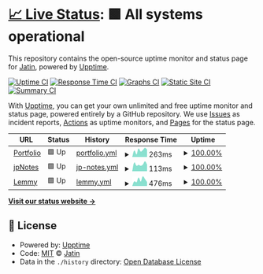 # [📈 Live Status](https://status.jatinp.com): <!--live status--> **🟩 All systems operational**

This repository contains the open-source uptime monitor and status page for [Jatin](jatinp.com), powered by [Upptime](https://github.com/upptime/upptime).

[![Uptime CI](https://github.com/jatin-p/portfolio-uptime/workflows/Uptime%20CI/badge.svg)](https://github.com/jatin-p/portfolio-uptime/actions?query=workflow%3A%22Uptime+CI%22)
[![Response Time CI](https://github.com/jatin-p/portfolio-uptime/workflows/Response%20Time%20CI/badge.svg)](https://github.com/jatin-p/portfolio-uptime/actions?query=workflow%3A%22Response+Time+CI%22)
[![Graphs CI](https://github.com/jatin-p/portfolio-uptime/workflows/Graphs%20CI/badge.svg)](https://github.com/jatin-p/portfolio-uptime/actions?query=workflow%3A%22Graphs+CI%22)
[![Static Site CI](https://github.com/jatin-p/portfolio-uptime/workflows/Static%20Site%20CI/badge.svg)](https://github.com/jatin-p/portfolio-uptime/actions?query=workflow%3A%22Static+Site+CI%22)
[![Summary CI](https://github.com/jatin-p/portfolio-uptime/workflows/Summary%20CI/badge.svg)](https://github.com/jatin-p/portfolio-uptime/actions?query=workflow%3A%22Summary+CI%22)

With [Upptime](https://upptime.js.org), you can get your own unlimited and free uptime monitor and status page, powered entirely by a GitHub repository. We use [Issues](https://github.com/jatin-p/portfolio-uptime/issues) as incident reports, [Actions](https://github.com/jatin-p/portfolio-uptime/actions) as uptime monitors, and [Pages](https://status.jatinp.com) for the status page.

<!--start: status pages-->
<!-- This summary is generated by Upptime (https://github.com/upptime/upptime) -->
<!-- Do not edit this manually, your changes will be overwritten -->
<!-- prettier-ignore -->
| URL | Status | History | Response Time | Uptime |
| --- | ------ | ------- | ------------- | ------ |
| <img alt="" src="https://icons.duckduckgo.com/ip3/www.jatinp.com.ico" height="13"> [Portfolio](https://www.jatinp.com) | 🟩 Up | [portfolio.yml](https://github.com/jatin-p/portfolio-uptime/commits/HEAD/history/portfolio.yml) | <details><summary><img alt="Response time graph" src="./graphs/portfolio/response-time-week.png" height="20"> 263ms</summary><br><a href="https://status.jatinp.com/history/portfolio"><img alt="Response time 197" src="https://img.shields.io/endpoint?url=https%3A%2F%2Fraw.githubusercontent.com%2Fjatin-p%2Fportfolio-uptime%2FHEAD%2Fapi%2Fportfolio%2Fresponse-time.json"></a><br><a href="https://status.jatinp.com/history/portfolio"><img alt="24-hour response time 296" src="https://img.shields.io/endpoint?url=https%3A%2F%2Fraw.githubusercontent.com%2Fjatin-p%2Fportfolio-uptime%2FHEAD%2Fapi%2Fportfolio%2Fresponse-time-day.json"></a><br><a href="https://status.jatinp.com/history/portfolio"><img alt="7-day response time 263" src="https://img.shields.io/endpoint?url=https%3A%2F%2Fraw.githubusercontent.com%2Fjatin-p%2Fportfolio-uptime%2FHEAD%2Fapi%2Fportfolio%2Fresponse-time-week.json"></a><br><a href="https://status.jatinp.com/history/portfolio"><img alt="30-day response time 245" src="https://img.shields.io/endpoint?url=https%3A%2F%2Fraw.githubusercontent.com%2Fjatin-p%2Fportfolio-uptime%2FHEAD%2Fapi%2Fportfolio%2Fresponse-time-month.json"></a><br><a href="https://status.jatinp.com/history/portfolio"><img alt="1-year response time 198" src="https://img.shields.io/endpoint?url=https%3A%2F%2Fraw.githubusercontent.com%2Fjatin-p%2Fportfolio-uptime%2FHEAD%2Fapi%2Fportfolio%2Fresponse-time-year.json"></a></details> | <details><summary><a href="https://status.jatinp.com/history/portfolio">100.00%</a></summary><a href="https://status.jatinp.com/history/portfolio"><img alt="All-time uptime 100.00%" src="https://img.shields.io/endpoint?url=https%3A%2F%2Fraw.githubusercontent.com%2Fjatin-p%2Fportfolio-uptime%2FHEAD%2Fapi%2Fportfolio%2Fuptime.json"></a><br><a href="https://status.jatinp.com/history/portfolio"><img alt="24-hour uptime 100.00%" src="https://img.shields.io/endpoint?url=https%3A%2F%2Fraw.githubusercontent.com%2Fjatin-p%2Fportfolio-uptime%2FHEAD%2Fapi%2Fportfolio%2Fuptime-day.json"></a><br><a href="https://status.jatinp.com/history/portfolio"><img alt="7-day uptime 100.00%" src="https://img.shields.io/endpoint?url=https%3A%2F%2Fraw.githubusercontent.com%2Fjatin-p%2Fportfolio-uptime%2FHEAD%2Fapi%2Fportfolio%2Fuptime-week.json"></a><br><a href="https://status.jatinp.com/history/portfolio"><img alt="30-day uptime 100.00%" src="https://img.shields.io/endpoint?url=https%3A%2F%2Fraw.githubusercontent.com%2Fjatin-p%2Fportfolio-uptime%2FHEAD%2Fapi%2Fportfolio%2Fuptime-month.json"></a><br><a href="https://status.jatinp.com/history/portfolio"><img alt="1-year uptime 100.00%" src="https://img.shields.io/endpoint?url=https%3A%2F%2Fraw.githubusercontent.com%2Fjatin-p%2Fportfolio-uptime%2FHEAD%2Fapi%2Fportfolio%2Fuptime-year.json"></a></details>
| <img alt="" src="https://icons.duckduckgo.com/ip3/jpnotes.jatinp.com.ico" height="13"> [jpNotes](https://jpNotes.jatinp.com) | 🟩 Up | [jp-notes.yml](https://github.com/jatin-p/portfolio-uptime/commits/HEAD/history/jp-notes.yml) | <details><summary><img alt="Response time graph" src="./graphs/jp-notes/response-time-week.png" height="20"> 113ms</summary><br><a href="https://status.jatinp.com/history/jp-notes"><img alt="Response time 119" src="https://img.shields.io/endpoint?url=https%3A%2F%2Fraw.githubusercontent.com%2Fjatin-p%2Fportfolio-uptime%2FHEAD%2Fapi%2Fjp-notes%2Fresponse-time.json"></a><br><a href="https://status.jatinp.com/history/jp-notes"><img alt="24-hour response time 106" src="https://img.shields.io/endpoint?url=https%3A%2F%2Fraw.githubusercontent.com%2Fjatin-p%2Fportfolio-uptime%2FHEAD%2Fapi%2Fjp-notes%2Fresponse-time-day.json"></a><br><a href="https://status.jatinp.com/history/jp-notes"><img alt="7-day response time 113" src="https://img.shields.io/endpoint?url=https%3A%2F%2Fraw.githubusercontent.com%2Fjatin-p%2Fportfolio-uptime%2FHEAD%2Fapi%2Fjp-notes%2Fresponse-time-week.json"></a><br><a href="https://status.jatinp.com/history/jp-notes"><img alt="30-day response time 120" src="https://img.shields.io/endpoint?url=https%3A%2F%2Fraw.githubusercontent.com%2Fjatin-p%2Fportfolio-uptime%2FHEAD%2Fapi%2Fjp-notes%2Fresponse-time-month.json"></a><br><a href="https://status.jatinp.com/history/jp-notes"><img alt="1-year response time 121" src="https://img.shields.io/endpoint?url=https%3A%2F%2Fraw.githubusercontent.com%2Fjatin-p%2Fportfolio-uptime%2FHEAD%2Fapi%2Fjp-notes%2Fresponse-time-year.json"></a></details> | <details><summary><a href="https://status.jatinp.com/history/jp-notes">100.00%</a></summary><a href="https://status.jatinp.com/history/jp-notes"><img alt="All-time uptime 100.00%" src="https://img.shields.io/endpoint?url=https%3A%2F%2Fraw.githubusercontent.com%2Fjatin-p%2Fportfolio-uptime%2FHEAD%2Fapi%2Fjp-notes%2Fuptime.json"></a><br><a href="https://status.jatinp.com/history/jp-notes"><img alt="24-hour uptime 100.00%" src="https://img.shields.io/endpoint?url=https%3A%2F%2Fraw.githubusercontent.com%2Fjatin-p%2Fportfolio-uptime%2FHEAD%2Fapi%2Fjp-notes%2Fuptime-day.json"></a><br><a href="https://status.jatinp.com/history/jp-notes"><img alt="7-day uptime 100.00%" src="https://img.shields.io/endpoint?url=https%3A%2F%2Fraw.githubusercontent.com%2Fjatin-p%2Fportfolio-uptime%2FHEAD%2Fapi%2Fjp-notes%2Fuptime-week.json"></a><br><a href="https://status.jatinp.com/history/jp-notes"><img alt="30-day uptime 100.00%" src="https://img.shields.io/endpoint?url=https%3A%2F%2Fraw.githubusercontent.com%2Fjatin-p%2Fportfolio-uptime%2FHEAD%2Fapi%2Fjp-notes%2Fuptime-month.json"></a><br><a href="https://status.jatinp.com/history/jp-notes"><img alt="1-year uptime 100.00%" src="https://img.shields.io/endpoint?url=https%3A%2F%2Fraw.githubusercontent.com%2Fjatin-p%2Fportfolio-uptime%2FHEAD%2Fapi%2Fjp-notes%2Fuptime-year.json"></a></details>
| <img alt="" src="https://icons.duckduckgo.com/ip3/lemmy.pictures.ico" height="13"> [Lemmy](https://lemmy.pictures) | 🟩 Up | [lemmy.yml](https://github.com/jatin-p/portfolio-uptime/commits/HEAD/history/lemmy.yml) | <details><summary><img alt="Response time graph" src="./graphs/lemmy/response-time-week.png" height="20"> 476ms</summary><br><a href="https://status.jatinp.com/history/lemmy"><img alt="Response time 442" src="https://img.shields.io/endpoint?url=https%3A%2F%2Fraw.githubusercontent.com%2Fjatin-p%2Fportfolio-uptime%2FHEAD%2Fapi%2Flemmy%2Fresponse-time.json"></a><br><a href="https://status.jatinp.com/history/lemmy"><img alt="24-hour response time 313" src="https://img.shields.io/endpoint?url=https%3A%2F%2Fraw.githubusercontent.com%2Fjatin-p%2Fportfolio-uptime%2FHEAD%2Fapi%2Flemmy%2Fresponse-time-day.json"></a><br><a href="https://status.jatinp.com/history/lemmy"><img alt="7-day response time 476" src="https://img.shields.io/endpoint?url=https%3A%2F%2Fraw.githubusercontent.com%2Fjatin-p%2Fportfolio-uptime%2FHEAD%2Fapi%2Flemmy%2Fresponse-time-week.json"></a><br><a href="https://status.jatinp.com/history/lemmy"><img alt="30-day response time 486" src="https://img.shields.io/endpoint?url=https%3A%2F%2Fraw.githubusercontent.com%2Fjatin-p%2Fportfolio-uptime%2FHEAD%2Fapi%2Flemmy%2Fresponse-time-month.json"></a><br><a href="https://status.jatinp.com/history/lemmy"><img alt="1-year response time 442" src="https://img.shields.io/endpoint?url=https%3A%2F%2Fraw.githubusercontent.com%2Fjatin-p%2Fportfolio-uptime%2FHEAD%2Fapi%2Flemmy%2Fresponse-time-year.json"></a></details> | <details><summary><a href="https://status.jatinp.com/history/lemmy">100.00%</a></summary><a href="https://status.jatinp.com/history/lemmy"><img alt="All-time uptime 99.98%" src="https://img.shields.io/endpoint?url=https%3A%2F%2Fraw.githubusercontent.com%2Fjatin-p%2Fportfolio-uptime%2FHEAD%2Fapi%2Flemmy%2Fuptime.json"></a><br><a href="https://status.jatinp.com/history/lemmy"><img alt="24-hour uptime 100.00%" src="https://img.shields.io/endpoint?url=https%3A%2F%2Fraw.githubusercontent.com%2Fjatin-p%2Fportfolio-uptime%2FHEAD%2Fapi%2Flemmy%2Fuptime-day.json"></a><br><a href="https://status.jatinp.com/history/lemmy"><img alt="7-day uptime 100.00%" src="https://img.shields.io/endpoint?url=https%3A%2F%2Fraw.githubusercontent.com%2Fjatin-p%2Fportfolio-uptime%2FHEAD%2Fapi%2Flemmy%2Fuptime-week.json"></a><br><a href="https://status.jatinp.com/history/lemmy"><img alt="30-day uptime 100.00%" src="https://img.shields.io/endpoint?url=https%3A%2F%2Fraw.githubusercontent.com%2Fjatin-p%2Fportfolio-uptime%2FHEAD%2Fapi%2Flemmy%2Fuptime-month.json"></a><br><a href="https://status.jatinp.com/history/lemmy"><img alt="1-year uptime 99.98%" src="https://img.shields.io/endpoint?url=https%3A%2F%2Fraw.githubusercontent.com%2Fjatin-p%2Fportfolio-uptime%2FHEAD%2Fapi%2Flemmy%2Fuptime-year.json"></a></details>

<!--end: status pages-->

[**Visit our status website →**](https://status.jatinp.com)

## 📄 License

- Powered by: [Upptime](https://github.com/upptime/upptime)
- Code: [MIT](./LICENSE) © [Jatin](jatinp.com)
- Data in the `./history` directory: [Open Database License](https://opendatacommons.org/licenses/odbl/1-0/)
